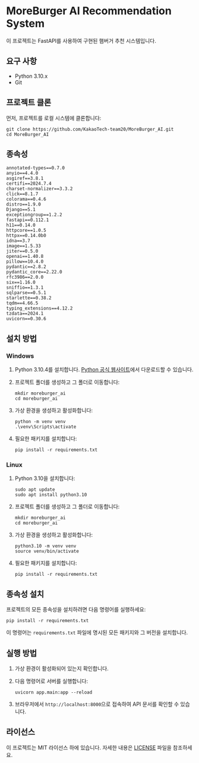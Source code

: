 # MoreBurger AI Recommendation System

이 프로젝트는 FastAPI를 사용하여 구현된 햄버거 추천 시스템입니다.

## 요구 사항

- Python 3.10.x
- Git

## 프로젝트 클론
먼저, 프로젝트를 로컬 시스템에 클론합니다:
```
git clone https://github.com/KakaoTech-team20/MoreBurger_AI.git
cd MoreBurger_AI
```
## 종속성

```
annotated-types==0.7.0
anyio==4.4.0
asgiref==3.8.1
certifi==2024.7.4
charset-normalizer==3.3.2
click==8.1.7
colorama==0.4.6
distro==1.9.0
Django==5.1
exceptiongroup==1.2.2
fastapi==0.112.1
h11==0.14.0
httpcore==1.0.5
httpx==0.14.0b0
idna==3.7
image==1.5.33
jiter==0.5.0
openai==1.40.8
pillow==10.4.0
pydantic==2.8.2
pydantic_core==2.22.0
rfc3986==2.0.0
six==1.16.0
sniffio==1.3.1
sqlparse==0.5.1
starlette==0.38.2
tqdm==4.66.5
typing_extensions==4.12.2
tzdata==2024.1
uvicorn==0.30.6
```

## 설치 방법

### Windows

1. Python 3.10.4를 설치합니다. [Python 공식 웹사이트](https://www.python.org/downloads/release/python-3104/)에서 다운로드할 수 있습니다.

2. 프로젝트 폴더를 생성하고 그 폴더로 이동합니다:
   ```
   mkdir moreburger_ai
   cd moreburger_ai
   ```

3. 가상 환경을 생성하고 활성화합니다:
   ```
   python -m venv venv
   .\venv\Scripts\activate
   ```

4. 필요한 패키지를 설치합니다:
   ```
   pip install -r requirements.txt
   ```

### Linux

1. Python 3.10을 설치합니다:
   ```
   sudo apt update
   sudo apt install python3.10
   ```

2. 프로젝트 폴더를 생성하고 그 폴더로 이동합니다:
   ```
   mkdir moreburger_ai
   cd moreburger_ai
   ```

3. 가상 환경을 생성하고 활성화합니다:
   ```
   python3.10 -m venv venv
   source venv/bin/activate
   ```

4. 필요한 패키지를 설치합니다:
   ```
   pip install -r requirements.txt
   ```

## 종속성 설치

프로젝트의 모든 종속성을 설치하려면 다음 명령어를 실행하세요:

```
pip install -r requirements.txt
```

이 명령어는 `requirements.txt` 파일에 명시된 모든 패키지와 그 버전을 설치합니다.

## 실행 방법

1. 가상 환경이 활성화되어 있는지 확인합니다.

2. 다음 명령어로 서버를 실행합니다:
   ```
   uvicorn app.main:app --reload
   ```

3. 브라우저에서 `http://localhost:8000`으로 접속하여 API 문서를 확인할 수 있습니다.

## 라이선스

이 프로젝트는 MIT 라이선스 하에 있습니다. 자세한 내용은 [LICENSE](LICENSE) 파일을 참조하세요.
